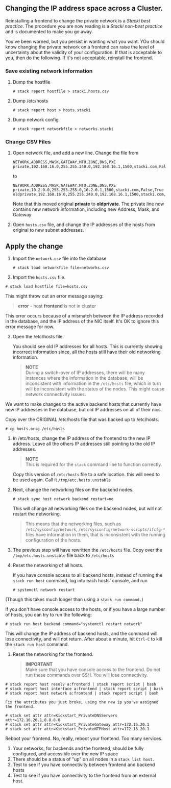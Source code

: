 ## Changing the IP address space across a Cluster.

Reinstalling a frontend to change the private network is a *Stacki best practice*. The procedure you are now reading is a *Stacki non-best practice* and is documented to make you go away.

You've been warned, but you persist in wanting what you want. YOu should know changing the private network on a frontend can raise the level of uncertainty about the validity of your configuration. If that is acceptable to you, then do the following. If it's not acceptable, reinstall the frontend.

### Save existing network information
1. Dump the hostfile

   ```
   # stack report hostfile > stacki.hosts.csv
   ```

1. Dump /etc/hosts

   ```
   # stack report host > hosts.stacki
   ```
1. Dump network config

   ```
   # stack report networkfile > networks.stacki
   ```

### Change CSV Files

1. Open network file, and add a new line. Change the file from

   ```
   NETWORK,ADDRESS,MASK,GATEWAY,MTU,ZONE,DNS,PXE
   private,192.168.16.0,255.255.240.0,192.168.16.1,1500,stacki.com,False,True
   ```

   to

   ```
   NETWORK,ADDRESS,MASK,GATEWAY,MTU,ZONE,DNS,PXE
   private,10.2.0.0,255.255.255.0,10.2.0.1,1500,stacki.com,False,True
   oldprivate,192.168.16.0,255.255.240.0,192.168.16.1,1500,stacki.com,False,False
   ```

   Note that this moved original **private** to **oldprivate**.
   The private line now contains new network information,
   including new Address, Mask, and Gateway

1. Open `hosts.csv` file, and change the IP addresses of the hosts
from original to new subnet addresses.

## Apply the change

1. Import the `network.csv` file into the database

   ```
   # stack load networkfile file=networks.csv
   ```

1. Import the `hosts.csv` file.

  ```
  # stack load hostfile file=hosts.csv
 ```

  This might throw out an error message saying:
   > **error** - host **frontend** is not in cluster

   This error occurs because of a mismatch between the IP address
   recorded in the database, and the IP address of the NIC itself.
   It's OK to ignore this error message for now.

3. Open the /etc/hosts file.

   You should see old IP addresses for all hosts. This is
   currently showing incorrect information since, all the
   hosts still have their old networking information.
   > **NOTE**<br>
   > During a switch-over of IP addresses, there will be
   > many instances where the information in the database,
   > will be inconsistent with information in the `/etc/hosts`
   > file, which in turn will be inconsistent with the status
   > of the nodes. This might cause network connectivity  issues.

We want to make changes to the active backend hosts that currently have new IP addresses in the database, but old IP addresses on all of their nics.

Copy over the ORIGINAL /etc/hosts file that was backed up to /etc/hosts.

```# cp hosts.orig /etc/hosts```


1. In /etc/hosts, change  the IP address of the frontend
   to the new IP address. Leave all the others IP addresses
   still pointing to the old IP addresses.
   > **NOTE**<br>
   > This is required for the `stack` command line
   > to function correctly.

   Copy this version of `/etc/hosts` file to a safe location.
   this will need to be used again. Call it `/tmp/etc.hosts.unstable`

1. Next, change the networking files on the backend nodes.

   ```
   # stack sync host network backend restart=no
   ```

   This will change all networking files on the backend nodes,
   but will not restart the networking.

   > This means that the networking files, such as
   > `/etc/sysconfig/network`, `/etc/sysconfig/network-scripts/ifcfg-*`
   > files have information in them, that is inconsistent
   > with the running configuration of the hosts.

1. The previous step will have rewritten the `/etc/hosts` file.
   Copy over the `/tmp/etc.hosts.unstable` file back to `/etc/hosts`
1. Reset the networking of all hosts.

   If you have console access to all backend hosts, instead of
   running the `stack run host` command, log into each hosts'
   console, and run

   ```
   # systemctl network restart
   ```
(Though this takes much longer than using a `stack run command.`)

   If you don't have console access to the hosts, or if you
   have a large number of hosts, you can try to run the
   following:

   ```
   # stack run host backend command="systemctl restart network"
   ```
   This will change the IP address of backend hosts, and the
   command will lose connectivity, and will not return.
   After about a minute, hit `Ctrl-C` to kill the `stack run host`
   command.

1. Reset the networking for the frontend.
   > **IMPORTANT**<br>
   > Make sure that you have console access
   > to the frontend. Do not run these commands over SSH.
   > You will lose connectivity.

```
# stack report host resolv a:frontend | stack report script | bash
# stack report host interface a:frontend | stack report script | bash
# stack report host network a:frontend | stack report script | bash

Fix the attributes you just broke, using the new ip you've assigned the frontend.

# stack set attr attr=Kickstart_PrivateDNSServers attr=172.16.20.1,8.8.8.8
# stack set attr attr=Kickstart_PrivateGateway attr=172.16.20.1
# stack set attr attr=Kickstart_PrivateNTPHost attr=172.16.20.1
```

Reboot your frontend. No, really, reboot your frontend. Too many services.

1. Your networks, for backends and the frontend, should
   be fully configured, and accessible over the new IP space
1. There should be a status of "up" on all nodes in a `stack list host.`
1. Test to see if you have connectivity between frontend and
   backend hosts
1. Test to see if you have connectivity to the frontend from
   an external host.
